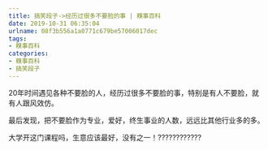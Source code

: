 ```yaml
---
title: 搞笑段子->经历过很多不要脸的事 | 糗事百科
date: 2019-10-31 06:35:04
urlname: 08f3b556a1a0771c679be57006017dec
tags: 
- 糗事百科
categories:
- 糗事百科
- 搞笑段子
---
```

20年时间遇见各种不要脸的人，经历过很多不要脸的事，特别是有人不要脸，就有人跟风效仿。

最后发现，把不要脸作为专业，爱好，终生事业的人数，远远比其他行业多的多。

大学开这门课程吗，生意应该最好，没有之一！????????????


